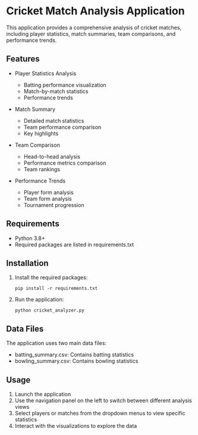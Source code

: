# Cricket Match Analysis Application

This application provides a comprehensive analysis of cricket matches, including player statistics, match summaries, team comparisons, and performance trends.

## Features

- Player Statistics Analysis
  - Batting performance visualization
  - Match-by-match statistics
  - Performance trends

- Match Summary
  - Detailed match statistics
  - Team performance comparison
  - Key highlights

- Team Comparison
  - Head-to-head analysis
  - Performance metrics comparison
  - Team rankings

- Performance Trends
  - Player form analysis
  - Team form analysis
  - Tournament progression

## Requirements

- Python 3.8+
- Required packages are listed in requirements.txt

## Installation

1. Install the required packages:
   ```
   pip install -r requirements.txt
   ```

2. Run the application:
   ```
   python cricket_analyzer.py
   ```

## Data Files

The application uses two main data files:
- batting_summary.csv: Contains batting statistics
- bowling_summary.csv: Contains bowling statistics

## Usage

1. Launch the application
2. Use the navigation panel on the left to switch between different analysis views
3. Select players or matches from the dropdown menus to view specific statistics
4. Interact with the visualizations to explore the data
